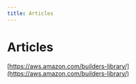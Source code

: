 ```yaml
---
title: Articles
---
```


# Articles

[https://aws.amazon.com/builders-library/](https://aws.amazon.com/builders-library/)

